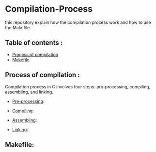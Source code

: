 # Compilation-Process
this repository explain how the compilation process work  and how to use the Makefile 

## Table of contents :
- [Process of compilation ](#Process-of-compilation)
- [Makefile](#Makefile)
## Process of compilation :
Compilation process in C involves four steps: pre-processing, compiling, assembling, and linking.
- [Pre-processing](#Pre-processing):
  
- [Compiling](#Compiling):
  
- [Assembling](#Assembling):
  
- [Linking](#Linking):

## Makefile:  
